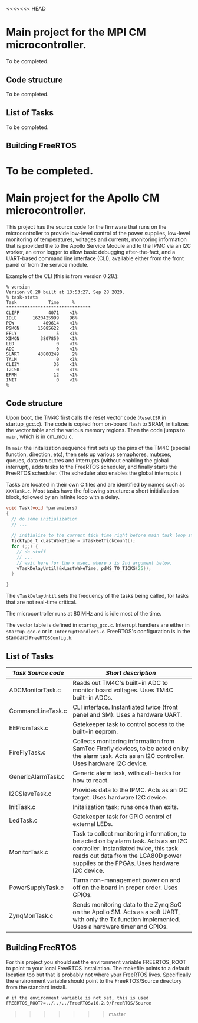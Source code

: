 <<<<<<< HEAD
# Main project for the MPI CM microcontroller.


To be completed.

## Code structure

To be completed.

## List of Tasks

To be completed.

## Building FreeRTOS

To be completed.
=======
# Main project for the Apollo CM microcontroller.


This project has the source code for the firmware that runs on the microcontroller to provide low-level control of the power supplies, low-level monitoring of temperatures, voltages and currents, monitoring information that is provided the to the Apollo Service Module and to the IPMC via an I2C worker, an error logger to allow basic debugging after-the-fact, and a  UART-based command line interface (CLI), available either from the front panel or from the service module.

Example of the CLI (this is from version 0.28.):

```
% version
Version v0.28 built at 13:53:27, Sep 28 2020.
% task-stats
Task            Time     %
********************************
CLIFP           4071    <1%
IDLE      1620425999    96%
POW           409614    <1%
PSMON       15085622    <1%
FFLY               5    <1%
XIMON        3807859    <1%
LED                0    <1%
ADC                0    <1%
SUART       43800249     2%
TALM               0    <1%
CLIZY             36    <1%
I2CS0              0    <1%
EPRM              12    <1%
INIT               0    <1%
% 
```

## Code structure
Upon boot, the TM4C first calls the reset vector code (`ResetISR` in startup_gcc.c). The code is copied from on-board flash to SRAM, initializes the vector table and the various memory regions. Then the code jumps to `main`, which is in cm_mcu.c. 

In `main` the initalization sequence first sets up the pins of the TM4C (special function, direction, etc), then sets up various semaphores, mutexes, queues, data strucutres and interrupts (without enabling the global interrupt), adds tasks to the FreeRTOS scheduler, and finally starts the FreeRTOS scheduler. (The scheduler also enables the global interrupts.)

Tasks are located in their own C files and are identified by names such as `XXXTask.c`. Most tasks have the following structure: a short initialization block, followed by an infinite loop with a delay. 


``` c
void Task(void *parameters)
{
  // do some initialization
  // ... 
  
  // initialize to the current tick time right before main task loop starts
  TickType_t xLastWakeTime = xTaskGetTickCount();
  for (;;) {
    // do stuff
    // ...
    // wait here for the x msec, where x is 2nd argument below.
    vTaskDelayUntil(&xLastWakeTime, pdMS_TO_TICKS(25));    
  }

}


```

The `vTaskDelayUntil` sets the frequency of the tasks being called, for tasks that are not real-time critical. 

The microcontroller runs at 80 MHz and is idle most of the time. 

The vector table is defined in `startup_gcc.c`. Interrupt handlers are either in `startup_gcc.c` or in `InterruptHandlers.c`.  FreeRTOS's configuration is in the standard   `FreeRTOSConfig.h`.


## List of Tasks
| *Task Source code* | *Short description* | 
| --- | --- | 
| ADCMonitorTask.c | Reads out TM4C's built-in ADC to monitor board voltages. Uses TM4C built-in ADCs. |
| CommandLineTask.c | CLI interface. Instantiated twice (front panel and SM). Uses a hardware UART. |
| EEPromTask.c | Gatekeeper task to control access to the built-in eeprom. | 
| FireFlyTask.c | Collects monitoring information from SamTec Firefly devices, to be acted on by the alarm task. Acts as an I2C controller. Uses hardware I2C device. | 
| GenericAlarmTask.c | Generic alarm task, with call-backs for how to react. |
| I2CSlaveTask.c | Provides data to the IPMC. Acts as an I2C target. Uses hardware I2C device.| 
| InitTask.c | Initalization task; runs once then exits. |
| LedTask.c  | Gatekeeper task for GPIO control of external LEDs. |
| MonitorTask.c | Task to collect monitoring information, to be acted on by alarm task. Acts as an I2C controller. Instantiated twice, this task reads out data from the LGA80D power supplies or the FPGAs. Uses hardware I2C device. | 
| PowerSupplyTask.c | Turns non-management power on and off on the board in proper order. Uses GPIOs. |
| ZynqMonTask.c | Sends monitoring data to the Zynq SoC on the Apollo SM. Acts as a soft UART, with only the Tx function implemented. Uses a hardware timer and GPIOs.|  

## Building FreeRTOS

For this project you should set the environment variable FREERTOS_ROOT to point to your local FreeRTOS installation. The makefile points to a default location too but that is probably not where your FreeRTOS lives. Specifically the environment variable should point to the FreeRTOS/Source directory from the standard install.

```make
# if the environment variable is not set, this is used
FREERTOS_ROOT?=../../../FreeRTOSv10.2.0/FreeRTOS/Source
```
>>>>>>> master
